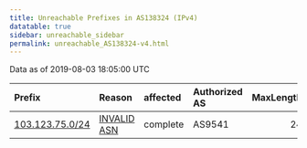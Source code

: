```yaml
---
title: Unreachable Prefixes in AS138324 (IPv4)
datatable: true
sidebar: unreachable_sidebar
permalink: unreachable_AS138324-v4.html
---
```


Data as of 2019-08-03 18:05:00 UTC


<div class="datatable-begin"></div>

| Prefix                                                   | Reason                                                                                                  | affected   | Authorized AS   |   MaxLength | Anchor                                       |   unreachable /24s |
|:---------------------------------------------------------|:--------------------------------------------------------------------------------------------------------|:-----------|:----------------|------------:|:---------------------------------------------|-------------------:|
| [103.123.75.0/24](https://stat.ripe.net/103.123.75.0/24) | [INVALID ASN](https://rpki-validator.ripe.net/announcement-preview?asn=AS138324&prefix=103.123.75.0/24) | complete   | AS9541          |          24 | [APNIC](unreachable_APNIC_RPKI_Root-v4.html) |                  1 |

<div class="datatable-end"></div>